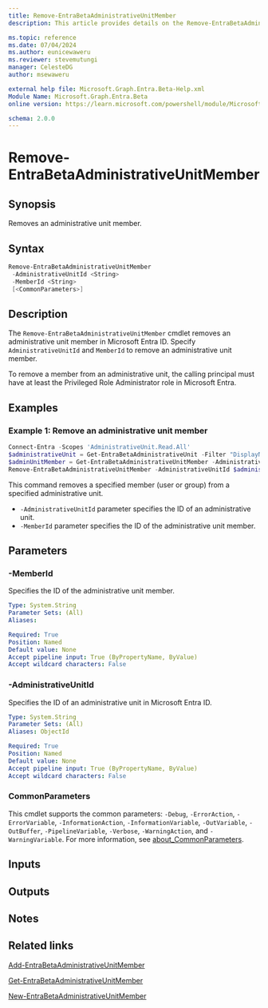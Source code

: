 ```yaml
---
title: Remove-EntraBetaAdministrativeUnitMember
description: This article provides details on the Remove-EntraBetaAdministrativeUnitMember command.

ms.topic: reference
ms.date: 07/04/2024
ms.author: eunicewaweru
ms.reviewer: stevemutungi
manager: CelesteDG
author: msewaweru 

external help file: Microsoft.Graph.Entra.Beta-Help.xml
Module Name: Microsoft.Graph.Entra.Beta
online version: https://learn.microsoft.com/powershell/module/Microsoft.Graph.Entra.Beta/Remove-EntraBetaAdministrativeUnitMember

schema: 2.0.0
---
```


# Remove-EntraBetaAdministrativeUnitMember

## Synopsis

Removes an administrative unit member.

## Syntax

```powershell
Remove-EntraBetaAdministrativeUnitMember
 -AdministrativeUnitId <String>
 -MemberId <String>
 [<CommonParameters>]
```

## Description

The `Remove-EntraBetaAdministrativeUnitMember` cmdlet removes an administrative unit member in Microsoft Entra ID. Specify `AdministrativeUnitId` and `MemberId` to remove an administrative unit member.

To remove a member from an administrative unit, the calling principal must have at least the Privileged Role Administrator role in Microsoft Entra.

## Examples

### Example 1: Remove an administrative unit member

```powershell
Connect-Entra -Scopes 'AdministrativeUnit.Read.All'
$administrativeUnit = Get-EntraBetaAdministrativeUnit -Filter "DisplayName eq 'Pacific Administrative Unit'"
$adminUnitMember = Get-EntraBetaAdministrativeUnitMember -AdministrativeUnitId $administrativeUnit.Id | Select-Object Id, DisplayName,'@odata.type' | Where-Object {$_.DisplayName -eq 'Saywer Miller'}
Remove-EntraBetaAdministrativeUnitMember -AdministrativeUnitId $administrativeUnit.Id -MemberId $adminUnitMember.Id
```

This command removes a specified member (user or group) from a specified administrative unit.

- `-AdministrativeUnitId` parameter specifies the ID of an administrative unit.
- `-MemberId` parameter specifies the ID of the administrative unit member.

## Parameters

### -MemberId

Specifies the ID of the administrative unit member.

```yaml
Type: System.String
Parameter Sets: (All)
Aliases:

Required: True
Position: Named
Default value: None
Accept pipeline input: True (ByPropertyName, ByValue)
Accept wildcard characters: False
```

### -AdministrativeUnitId

Specifies the ID of an administrative unit in Microsoft Entra ID.

```yaml
Type: System.String
Parameter Sets: (All)
Aliases: ObjectId

Required: True
Position: Named
Default value: None
Accept pipeline input: True (ByPropertyName, ByValue)
Accept wildcard characters: False
```

### CommonParameters

This cmdlet supports the common parameters: `-Debug`, `-ErrorAction`, `-ErrorVariable`, `-InformationAction`, `-InformationVariable`, `-OutVariable`, `-OutBuffer`, `-PipelineVariable`, `-Verbose`, `-WarningAction`, and `-WarningVariable`. For more information, see [about_CommonParameters](https://go.microsoft.com/fwlink/?LinkID=113216).

## Inputs

## Outputs

## Notes

## Related links

[Add-EntraBetaAdministrativeUnitMember](Add-EntraBetaAdministrativeUnitMember.md)

[Get-EntraBetaAdministrativeUnitMember](Get-EntraBetaAdministrativeUnitMember.md)

[New-EntraBetaAdministrativeUnitMember](New-EntraBetaAdministrativeUnitMember.md)
